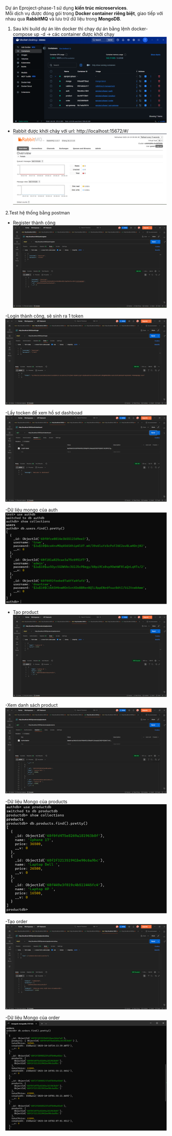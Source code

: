 Dự án Eproject-phase-1 sử dụng **kiến trúc microservices**.  
Mỗi dịch vụ được đóng gói trong **Docker container riêng biệt**, giao tiếp với nhau qua **RabbitMQ** và lưu trữ dữ liệu trong **MongoDB**.
1. Sau khi build dự án lên docker thì chạy dự án bằng lệnh docker-compose up -d -> các container được khởi chạy
![Docker](public/container_docker.png)

- Rabbit được khởi chảy với url: http://localhost:15672/#/
![Rabbit](public/connect_rabbit.png)

2.Test hệ thống bằng postman
- Register thành công
![Register](public/register.png)

-Login thành công, sẽ sinh ra 1 token
![Login](public/login.png)

-Lấy tocken để xem hồ sơ dashboad
![Darhboad](public/dashboard.png)

-Dữ liệu mongo của auth
![MongoDB auth](public/dulieu_auth.png)

- Tạo product
![Create-product](public/tao_product.png)

-Xem danh sách product
![products](public/lay_product.png)

-Dữ liệu Mongo của products
![MongoDB Product](public/dulieu_product.png)

-Tạo order
![Order](public/tao_order.png)

-Dữ liệu Mongo của order
![Mongo Order](public/dulieu_order.png)

